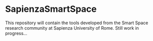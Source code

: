 # SapienzaSmartSpace

This repository will contain the tools developed from the Smart Space research community at Sapienza University of Rome.
Still work in progress...
